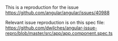 This is a reproduction for the issue https://github.com/angular/angular/issues/40988

Relevant issue reproduction is on this spec file: https://github.com/dwilches/angular-issue-repro/blob/master/src/app/app.component.spec.ts
